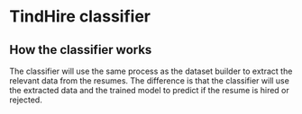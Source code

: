 # TindHire classifier

## How the classifier works

The classifier will use the same process as the dataset builder to extract the relevant data from the resumes. The difference is that the classifier will use the extracted data and the trained model to predict if the resume is hired or rejected.
